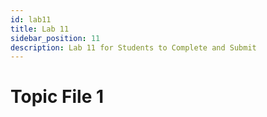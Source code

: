 ```yaml
---
id: lab11
title: Lab 11
sidebar_position: 11
description: Lab 11 for Students to Complete and Submit
---
```


# Topic File 1
